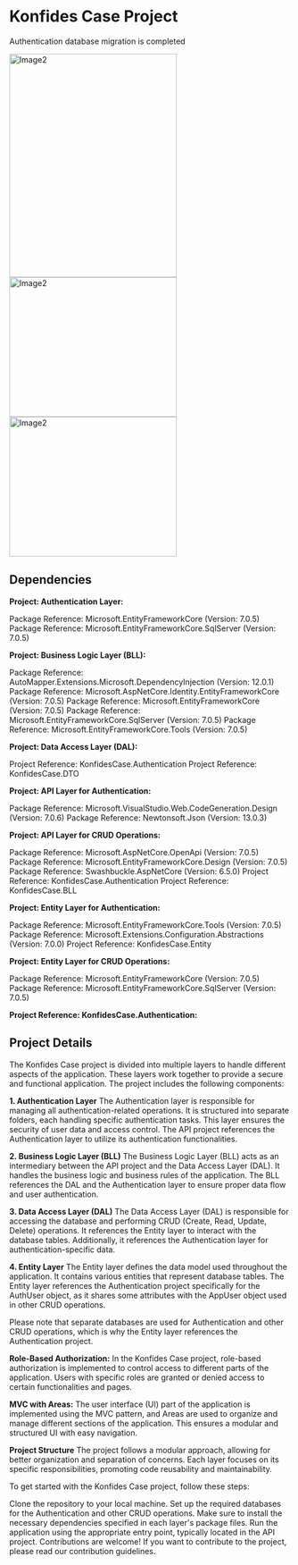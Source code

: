 # Konfides Case Project

Authentication database migration is completed

<img src="https://github.com/Oguzhan13/KonfidesCase/assets/108337929/988f04ab-b5d0-46c2-b047-6f1065597865" alt="Image2" width="300" height="400" />
<img src="https://github.com/Oguzhan13/KonfidesCase/assets/108337929/8750a7f1-a581-4575-9e6d-f6cd3d9b2c7e" alt="Image2" width="300" height="250" />
<img src="https://github.com/Oguzhan13/KonfidesCase/assets/108337929/4b522135-367b-4cc6-a19e-4b17eda7d49d" alt="Image2" width="300" height="250" />

## Dependencies

**Project: Authentication Layer:**

Package Reference: Microsoft.EntityFrameworkCore (Version: 7.0.5)
Package Reference: Microsoft.EntityFrameworkCore.SqlServer (Version: 7.0.5)

**Project: Business Logic Layer (BLL):**

Package Reference: AutoMapper.Extensions.Microsoft.DependencyInjection (Version: 12.0.1)
Package Reference: Microsoft.AspNetCore.Identity.EntityFrameworkCore (Version: 7.0.5)
Package Reference: Microsoft.EntityFrameworkCore (Version: 7.0.5)
Package Reference: Microsoft.EntityFrameworkCore.SqlServer (Version: 7.0.5)
Package Reference: Microsoft.EntityFrameworkCore.Tools (Version: 7.0.5)

**Project: Data Access Layer (DAL):**

Project Reference: KonfidesCase.Authentication
Project Reference: KonfidesCase.DTO

**Project: API Layer for Authentication:**

Package Reference: Microsoft.VisualStudio.Web.CodeGeneration.Design (Version: 7.0.6)
Package Reference: Newtonsoft.Json (Version: 13.0.3)

**Project: API Layer for CRUD Operations:**

Package Reference: Microsoft.AspNetCore.OpenApi (Version: 7.0.5)
Package Reference: Microsoft.EntityFrameworkCore.Design (Version: 7.0.5)
Package Reference: Swashbuckle.AspNetCore (Version: 6.5.0)
Project Reference: KonfidesCase.Authentication
Project Reference: KonfidesCase.BLL

**Project: Entity Layer for Authentication:**

Package Reference: Microsoft.EntityFrameworkCore.Tools (Version: 7.0.5)
Package Reference: Microsoft.Extensions.Configuration.Abstractions (Version: 7.0.0)
Project Reference: KonfidesCase.Entity

**Project: Entity Layer for CRUD Operations:**

Package Reference: Microsoft.EntityFrameworkCore (Version: 7.0.5)
Package Reference: Microsoft.EntityFrameworkCore.SqlServer (Version: 7.0.5)

**Project Reference: KonfidesCase.Authentication:**

## Project Details
The Konfides Case project is divided into multiple layers to handle different aspects of the application. These layers work together to provide a secure and functional application. The project includes the following components:

**1. Authentication Layer**
The Authentication layer is responsible for managing all authentication-related operations. It is structured into separate folders, each handling specific authentication tasks. This layer ensures the security of user data and access control. The API project references the Authentication layer to utilize its authentication functionalities.

**2. Business Logic Layer (BLL)**
The Business Logic Layer (BLL) acts as an intermediary between the API project and the Data Access Layer (DAL). It handles the business logic and business rules of the application. The BLL references the DAL and the Authentication layer to ensure proper data flow and user authentication.

**3. Data Access Layer (DAL)**
The Data Access Layer (DAL) is responsible for accessing the database and performing CRUD (Create, Read, Update, Delete) operations. It references the Entity layer to interact with the database tables. Additionally, it references the Authentication layer for authentication-specific data.

**4. Entity Layer**
The Entity layer defines the data model used throughout the application. It contains various entities that represent database tables. The Entity layer references the Authentication project specifically for the AuthUser object, as it shares some attributes with the AppUser object used in other CRUD operations.

Please note that separate databases are used for Authentication and other CRUD operations, which is why the Entity layer references the Authentication project.

**Role-Based Authorization:**
In the Konfides Case project, role-based authorization is implemented to control access to different parts of the application. Users with specific roles are granted or denied access to certain functionalities and pages.

**MVC with Areas:**
The user interface (UI) part of the application is implemented using the MVC pattern, and Areas are used to organize and manage different sections of the application. This ensures a modular and structured UI with easy navigation.

**Project Structure**
The project follows a modular approach, allowing for better organization and separation of concerns. Each layer focuses on its specific responsibilities, promoting code reusability and maintainability.

To get started with the Konfides Case project, follow these steps:

Clone the repository to your local machine.
Set up the required databases for the Authentication and other CRUD operations.
Make sure to install the necessary dependencies specified in each layer's package files.
Run the application using the appropriate entry point, typically located in the API project.
Contributions are welcome! If you want to contribute to the project, please read our contribution guidelines.
